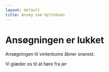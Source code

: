 ```yaml
---
layout: default
title: Ansøg som Hyttebums
---
```

<h1> Ansøgningen er lukket</h1>
<p>Ansøgningen til vinterbums åbner snarest. </p>
<p>Vi glæder os til at høre fra jer </p>

